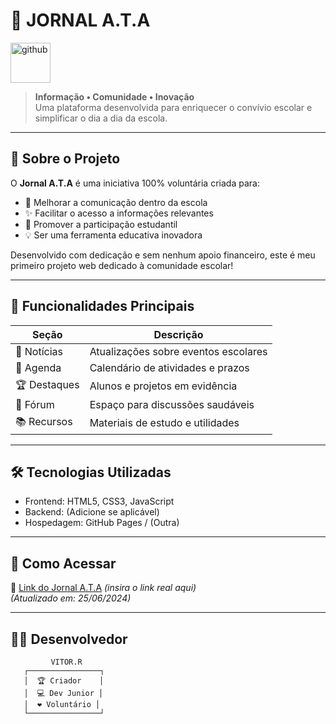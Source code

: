 # 📰 JORNAL A.T.A 

<a href="https://emoji.gg/emoji/55784-github"><img src="https://cdn3.emoji.gg/emojis/55784-github.png" width="64px" height="64px" alt="github"></a>

> **Informação • Comunidade • Inovação**  
> Uma plataforma desenvolvida para enriquecer o convívio escolar e simplificar o dia a dia da escola.

---

## 🌟 Sobre o Projeto
O **Jornal A.T.A** é uma iniciativa 100% voluntária criada para:
- 🎯 Melhorar a comunicação dentro da escola
- ✨ Facilitar o acesso a informações relevantes
- 🌱 Promover a participação estudantil
- 💡 Ser uma ferramenta educativa inovadora

Desenvolvido com dedicação e sem nenhum apoio financeiro, este é meu primeiro projeto web dedicado à comunidade escolar!

---

## 🚀 Funcionalidades Principais
| Seção          | Descrição                          |
|----------------|-----------------------------------|
| 📢 Notícias    | Atualizações sobre eventos escolares |
| 📅 Agenda      | Calendário de atividades e prazos |
| 🏆 Destaques   | Alunos e projetos em evidência    |
| 💬 Fórum       | Espaço para discussões saudáveis  |
| 📚 Recursos    | Materiais de estudo e utilidades  |

---

## 🛠️ Tecnologias Utilizadas
- Frontend: HTML5, CSS3, JavaScript
- Backend: (Adicione se aplicável)
- Hospedagem: GitHub Pages / (Outra)

---

## 📌 Como Acessar
🔗 [Link do Jornal A.T.A](#) *(insira o link real aqui)*  
*(Atualizado em: 25/06/2024)*

---

## 👨‍💻 Desenvolvedor
```plaintext
         VITOR.R
   ┌────────────────┐
   │  🏆 Criador    │
   │  💻 Dev Junior │
   │  ❤️ Voluntário │
   └────────────────┘
